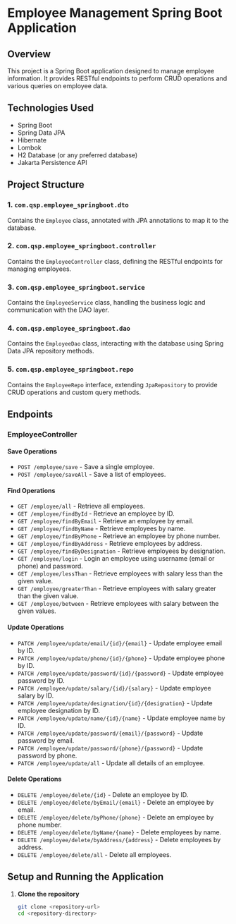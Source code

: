 # Employee Management Spring Boot Application

## Overview
This project is a Spring Boot application designed to manage employee information. It provides RESTful endpoints to perform CRUD operations and various queries on employee data.

## Technologies Used
- Spring Boot
- Spring Data JPA
- Hibernate
- Lombok
- H2 Database (or any preferred database)
- Jakarta Persistence API

## Project Structure

### 1. `com.qsp.employee_springboot.dto`
Contains the `Employee` class, annotated with JPA annotations to map it to the database.

### 2. `com.qsp.employee_springboot.controller`
Contains the `EmployeeController` class, defining the RESTful endpoints for managing employees.

### 3. `com.qsp.employee_springboot.service`
Contains the `EmployeeService` class, handling the business logic and communication with the DAO layer.

### 4. `com.qsp.employee_springboot.dao`
Contains the `EmployeeDao` class, interacting with the database using Spring Data JPA repository methods.

### 5. `com.qsp.employee_springboot.repo`
Contains the `EmployeeRepo` interface, extending `JpaRepository` to provide CRUD operations and custom query methods.

## Endpoints

### EmployeeController

#### Save Operations
- `POST /employee/save` - Save a single employee.
- `POST /employee/saveAll` - Save a list of employees.

#### Find Operations
- `GET /employee/all` - Retrieve all employees.
- `GET /employee/findById` - Retrieve an employee by ID.
- `GET /employee/findByEmail` - Retrieve an employee by email.
- `GET /employee/findByName` - Retrieve employees by name.
- `GET /employee/findByPhone` - Retrieve an employee by phone number.
- `GET /employee/findByAddress` - Retrieve employees by address.
- `GET /employee/findByDesignation` - Retrieve employees by designation.
- `GET /employee/login` - Login an employee using username (email or phone) and password.
- `GET /employee/lessThan` - Retrieve employees with salary less than the given value.
- `GET /employee/greaterThan` - Retrieve employees with salary greater than the given value.
- `GET /employee/between` - Retrieve employees with salary between the given values.

#### Update Operations
- `PATCH /employee/update/email/{id}/{email}` - Update employee email by ID.
- `PATCH /employee/update/phone/{id}/{phone}` - Update employee phone by ID.
- `PATCH /employee/update/password/{id}/{password}` - Update employee password by ID.
- `PATCH /employee/update/salary/{id}/{salary}` - Update employee salary by ID.
- `PATCH /employee/update/designation/{id}/{designation}` - Update employee designation by ID.
- `PATCH /employee/update/name/{id}/{name}` - Update employee name by ID.
- `PATCH /employee/update/password/{email}/{password}` - Update password by email.
- `PATCH /employee/update/password/{phone}/{password}` - Update password by phone.
- `PATCH /employee/update/all` - Update all details of an employee.

#### Delete Operations
- `DELETE /employee/delete/{id}` - Delete an employee by ID.
- `DELETE /employee/delete/byEmail/{email}` - Delete an employee by email.
- `DELETE /employee/delete/byPhone/{phone}` - Delete an employee by phone number.
- `DELETE /employee/delete/byName/{name}` - Delete employees by name.
- `DELETE /employee/delete/byAddress/{address}` - Delete employees by address.
- `DELETE /employee/delete/all` - Delete all employees.

## Setup and Running the Application

1. **Clone the repository**
   ```sh
   git clone <repository-url>
   cd <repository-directory>
